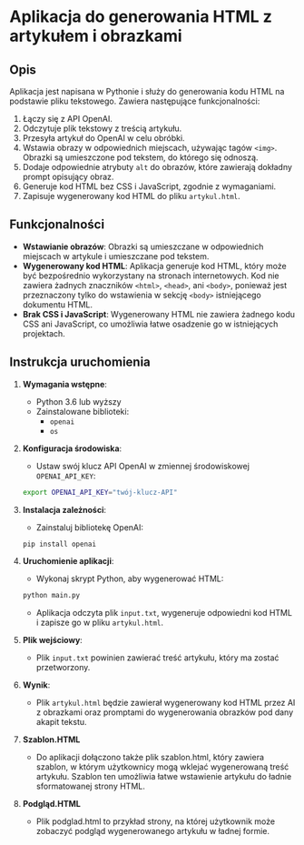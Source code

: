# Aplikacja do generowania HTML z artykułem i obrazkami

## Opis
Aplikacja jest napisana w Pythonie i służy do generowania kodu HTML na podstawie pliku tekstowego. Zawiera następujące funkcjonalności:

1. Łączy się z API OpenAI.
2. Odczytuje plik tekstowy z treścią artykułu.
3. Przesyła artykuł do OpenAI w celu obróbki. 
4. Wstawia obrazy w odpowiednich miejscach, używając tagów `<img>`. Obrazki są umieszczone pod tekstem, do którego się odnoszą.
5. Dodaje odpowiednie atrybuty `alt` do obrazów, które zawierają dokładny prompt opisujący obraz.
6. Generuje kod HTML bez CSS i JavaScript, zgodnie z wymaganiami.
7. Zapisuje wygenerowany kod HTML do pliku `artykul.html`.

## Funkcjonalności

- **Wstawianie obrazów**: Obrazki są umieszczane w odpowiednich miejscach w artykule i umieszczane pod tekstem.
- **Wygenerowany kod HTML**: Aplikacja generuje kod HTML, który może być bezpośrednio wykorzystany na stronach internetowych. Kod nie zawiera żadnych znaczników `<html>`, `<head>`, ani `<body>`, ponieważ jest przeznaczony tylko do wstawienia w sekcję `<body>` istniejącego dokumentu HTML.
- **Brak CSS i JavaScript**: Wygenerowany HTML nie zawiera żadnego kodu CSS ani JavaScript, co umożliwia łatwe osadzenie go w istniejących projektach.

## Instrukcja uruchomienia

1. **Wymagania wstępne**:
    - Python 3.6 lub wyższy
    - Zainstalowane biblioteki:
      - `openai`
      - `os`

2. **Konfiguracja środowiska**:
    - Ustaw swój klucz API OpenAI w zmiennej środowiskowej `OPENAI_API_KEY`:
    ```bash
    export OPENAI_API_KEY="twój-klucz-API"
    ```

3. **Instalacja zależności**:
    - Zainstaluj bibliotekę OpenAI:
    ```bash
    pip install openai
    ```

4. **Uruchomienie aplikacji**:
    - Wykonaj skrypt Python, aby wygenerować HTML:
    ```bash
    python main.py
    ```
    - Aplikacja odczyta plik `input.txt`, wygeneruje odpowiedni kod HTML i zapisze go w pliku `artykul.html`.

5. **Plik wejściowy**:
    - Plik `input.txt` powinien zawierać treść artykułu, który ma zostać przetworzony.

6. **Wynik**:
    - Plik `artykul.html` będzie zawierał wygenerowany kod HTML przez AI z obrazkami oraz promptami do wygenerowania obrazków pod dany akapit tekstu.

7. **Szablon.HTML**
    - Do aplikacji dołączono także plik szablon.html, który zawiera szablon, w którym użytkownicy mogą wklejać wygenerowaną treść artykułu. Szablon ten umożliwia łatwe wstawienie artykułu do ładnie sformatowanej strony HTML.

8. **Podgląd.HTML**
   - Plik podglad.html to przykład strony, na której użytkownik może zobaczyć podgląd wygenerowanego artykułu w ładnej formie.
